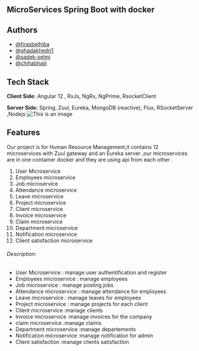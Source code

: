 
## MicroServices Spring Boot with docker

## Authors

- [@firasbelhiba](https://www.github.com/firasbelhiba)
- [@ghadakhedri1](https://www.github.com/ghadakhedri1)
- [@sadek-selmi](https://www.github.com/sadek-selmi)
- [@chihabhajji](https://www.github.com/chihabhajji)

  
## Tech Stack

**Client Side:** Angular 12 , RxJs, NgRx, NgPrime, RsocketClient

**Server Side:** Spring, Zuul, Eureka, MongoDB (reactive), Flux, RSocketServer ,Nodejs
![This is an image](https://cdn-images-1.medium.com/max/800/1*oxaA7PahX1-zo956FYLHFA.jpeg)

  
## Features

Our project is for Human Resource Management,it  contains 12 microservices with Zuul gateway and an Eureka server ,our microservices are in one container docker and they are using api from each other .

1. User Microservice
2. Employees microservice
3. Job microservice
4. Attendance microservice
5. Leave microservice
6. Project microservice
7. Client microservice
8. Invoice microservice
9. Claim microservice
10. Department microservice
11. Notification microservice
10. Client satisfaction microservice

###### Description:

- User Microservice : manage user authentification and register
- Employees microservice : manage employees 
- Job microservice : manage posting jobs
- Attendance microservice : manage attendance for employees
- Leave microservice : manage leaves for employees
- Project microservice : manage projects for each client
- Client microservice :manage clients 
- Invoice microservice :manage invoices for the company
- claim microservice :manage claims 
- Department microservice :manage departements
- Notification microservice :manage notification for admin
- Client satisfaction :manage clients satisfaction
